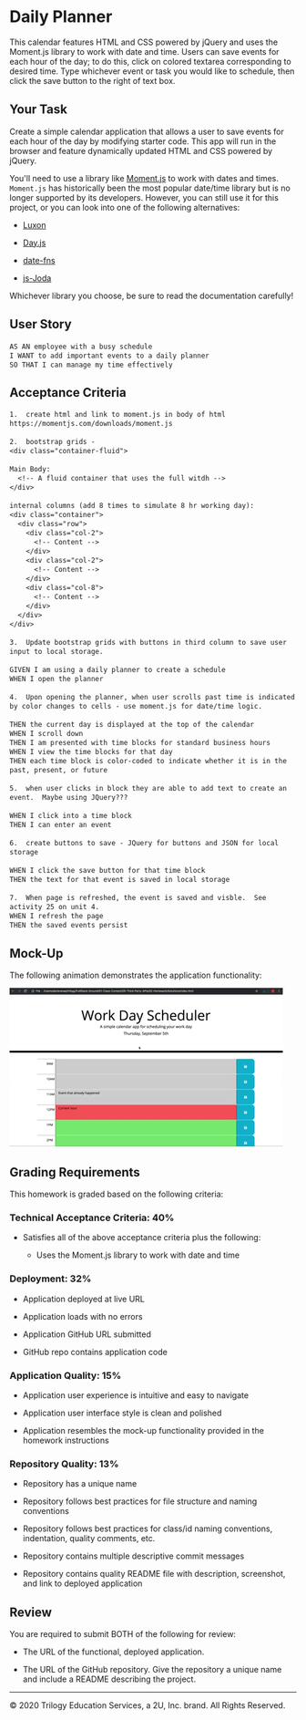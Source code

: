 # Daily Planner

This calendar features HTML and CSS powered by jQuery and uses the Moment.js library to work with date and time.  Users can save events for each hour of the day; to do this, click on colored textarea corresponding to desired time.  Type whichever event or task you would like to schedule, then click the save button to the right of text box.  

## Your Task

Create a simple calendar application that allows a user to save events for each hour of the day by modifying starter code. This app will run in the browser and feature dynamically updated HTML and CSS powered by jQuery.

You'll need to use a library like [Moment.js](https://momentjs.com/) to work with dates and times. `Moment.js` has historically been the most popular date/time library but is no longer supported by its developers. However, you can still use it for this project, or you can look into one of the following alternatives:

  * [Luxon](https://moment.github.io/luxon/)

  * [Day.js](https://day.js.org/)

  * [date-fns](https://date-fns.org/)

  * [js-Joda](https://js-joda.github.io/js-joda/)

Whichever library you choose, be sure to read the documentation carefully!


## User Story

```
AS AN employee with a busy schedule
I WANT to add important events to a daily planner
SO THAT I can manage my time effectively
```


## Acceptance Criteria

```
1.  create html and link to moment.js in body of html https://momentjs.com/downloads/moment.js

2.  bootstrap grids - 
<div class="container-fluid">

Main Body:
  <!-- A fluid container that uses the full witdh -->
</div>

internal columns (add 8 times to simulate 8 hr working day):
<div class="container">
  <div class="row">
    <div class="col-2">
      <!-- Content -->
    </div>
    <div class="col-2">
      <!-- Content -->
    </div>
    <div class="col-8">
      <!-- Content -->
    </div>
  </div>
</div>

3.  Update bootstrap grids with buttons in third column to save user input to local storage.

GIVEN I am using a daily planner to create a schedule
WHEN I open the planner

4.  Upon opening the planner, when user scrolls past time is indicated by color changes to cells - use moment.js for date/time logic.

THEN the current day is displayed at the top of the calendar
WHEN I scroll down
THEN I am presented with time blocks for standard business hours
WHEN I view the time blocks for that day
THEN each time block is color-coded to indicate whether it is in the past, present, or future

5.  when user clicks in block they are able to add text to create an event.  Maybe using JQuery???

WHEN I click into a time block
THEN I can enter an event

6.  create buttons to save - JQuery for buttons and JSON for local storage

WHEN I click the save button for that time block
THEN the text for that event is saved in local storage

7.  When page is refreshed, the event is saved and visble.  See activity 25 on unit 4.
WHEN I refresh the page
THEN the saved events persist
```


## Mock-Up

The following animation demonstrates the application functionality:

![day planner demo](./Assets/05-third-party-apis-homework-demo.gif)


## Grading Requirements

This homework is graded based on the following criteria: 

### Technical Acceptance Criteria: 40%

* Satisfies all of the above acceptance criteria plus the following:

  * Uses the Moment.js library to work with date and time

### Deployment: 32%

* Application deployed at live URL

* Application loads with no errors

* Application GitHub URL submitted

* GitHub repo contains application code

### Application Quality: 15%

* Application user experience is intuitive and easy to navigate

* Application user interface style is clean and polished

* Application resembles the mock-up functionality provided in the homework instructions

### Repository Quality: 13%

* Repository has a unique name

* Repository follows best practices for file structure and naming conventions

* Repository follows best practices for class/id naming conventions, indentation, quality comments, etc.

* Repository contains multiple descriptive commit messages

* Repository contains quality README file with description, screenshot, and link to deployed application


## Review

You are required to submit BOTH of the following for review:

* The URL of the functional, deployed application.

* The URL of the GitHub repository. Give the repository a unique name and include a README describing the project.

- - -
© 2020 Trilogy Education Services, a 2U, Inc. brand. All Rights Reserved.
